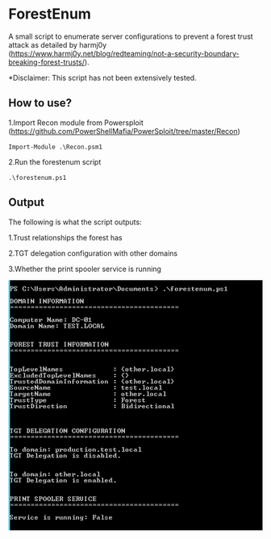 # ForestEnum
A small script to enumerate server configurations to prevent a forest trust attack as detailed by harmj0y (https://www.harmj0y.net/blog/redteaming/not-a-security-boundary-breaking-forest-trusts/).

*Disclaimer: This script has not been extensively tested.

## How to use?
1.Import Recon module from Powersploit (https://github.com/PowerShellMafia/PowerSploit/tree/master/Recon)

    Import-Module .\Recon.psm1
  
2.Run the forestenum script

    .\forestenum.ps1

## Output
The following is what the script outputs:

1.Trust relationships the forest has

2.TGT delegation configuration with other domains

3.Whether the print spooler service is running


![alt text](./sample.png)

